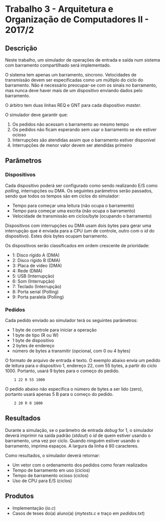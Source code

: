 # Trabalho 3 - Arquitetura e Organização de Computadores II - 2017/2

## Descrição

Neste trabalho, um simulador de operações de entrada e saída num sistema com barramento compartilhado será implementado.

O sistema tem apenas um barramento, síncrono. Velocidades de transmissão devem ser especificadas como um múltiplo do ciclo do barramento. Não é necessário preocupar-se com os sinais no barramento, mas nunca deve haver mais de um dispositivo enviando dados pelo barramento. 

O árbitro tem duas linhas REQ e GNT para cada dispositivo _master_.

O simulador deve garantir que: 

1. Os pedidos não acessam o barramento ao mesmo tempo
2. Os pedidos não ficam esperando sem usar o barramento se ele estiver ocioso
3. Interrupções são atendidas assim que o barramento estiver disponível
4. Interrupções de menor valor devem ser atendidas primeiro

## Parâmetros

### Dispositivos

Cada dispositivo poderá ser configurado como sendo realizando E/S como _polling_, interrupções ou DMA. Os seguintes parâmetros serão passados, sendo que todos os tempos são em ciclos do simulador:

- Tempo para começar uma leitura (não ocupa o barramento)
- Tempo para começar uma escrita (não ocupa o barramento)
- Velocidade de transmissão em ciclos/byte (ocupando o barramento)

Dispositivos com interrupções ou DMA usam dois bytes para gerar uma interrupção que é enviada para a CPU (um de controle, outro com o _id_ do dispositivo). Estes dois bytes ocupam barramento.

Os dispositivos serão classificados em ordem crescente de prioridade:

- 1: Disco rígido A (DMA)
- 2: Disco rígido B (DMA)
- 3: Placa de vídeo (DMA)
- 4: Rede (DMA)
- 5: USB (Interrupção)
- 6: Som (Interrupção)
- 7: Teclado (Interrupção)
- 8: Porta serial (Polling)
- 9: Porta paralela (Polling)

### Pedidos

Cada pedido enviado ao simulador terá os seguintes parâmetros:

- 1 byte de controle para iniciar a operação
- 1 byte de tipo (R ou W)
- 1 byte de dispositivo
- 2 bytes de endereço
- número de bytes a transmitir (opcional, com 0 ou 4 bytes)

O formato de arquivo de entrada é texto. O exemplo abaixo envia um pedido de leitura para o dispositivo 1, endereço 22, com 55 bytes, a partir do ciclo 1000. Portanto, usará 9 bytes para o começo do pedido.

        1 22 R 55 1000

O pedido abaixo não especifica o número de bytes a ser lido (zero), portanto usará apenas 5 B para o começo do pedido. 

        2 20 R 0 1000


## Resultados

Durante a simulação, se o parâmetro de entrada _debug_ for 1, o simulador deverá imprimir na saída padrão (_stdout_) o _id_ de quem estiver usando o barramento, uma vez por ciclo. Quando ninguém estiver usando o barramento, imprima espaços. A largura da linha é 80 caracteres.

Como resultados, o simulador deverá retornar:

- Um vetor com o ordenamento dos pedidos como foram realizados
- Tempo de barramento em uso (ciclos)
- Tempo de barramento ocioso (ciclos)
- Uso de CPU para E/S (ciclos)

## Produtos

* Implementação (*io.c*)
* Casos de teses do(a) aluno(a) (*mytests.c* e traço em *pedidos.txt*)
